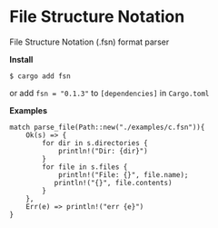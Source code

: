 # File Structure Notation
File Structure Notation (.fsn) format parser

**Install**
```
$ cargo add fsn
```
or add `fsn = "0.1.3"` to `[dependencies]` in `Cargo.toml`

**Examples**
```
match parse_file(Path::new("./examples/c.fsn")){
    Ok(s) => {
        for dir in s.directories {
            println!("Dir: {dir}")
        }
        for file in s.files {
            println!("File: {}", file.name);
           println!("{}", file.contents)
        }
    },
    Err(e) => println!("err {e}")
}
```